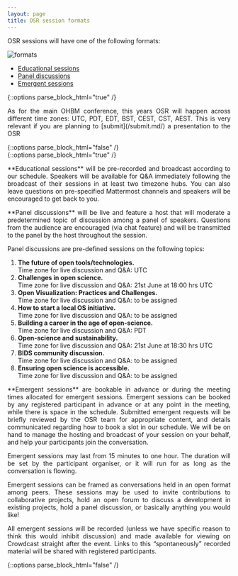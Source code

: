```yaml
---
layout: page
title: OSR session formats
---
```


OSR sessions will have one of the following formats:

<img align="center" src="../img/osr_themes_eao_geg.svg" alt="formats">

- [Educational sessions](#educational)
- [Panel discussions](#panel)
- [Emergent sessions](#emergent)

{::options parse_block_html="true" /}
<p align="justify">
As for the main OHBM conference, this years OSR will happen across different time zones: UTC, PDT, EDT, BST, CEST, CST, AEST. This is very relevant if you are planning to [submit](/submit.md/) a presentation to the OSR
</p>
{::options parse_block_html="false" /}
<div id='educational'></div>
{::options parse_block_html="true" /}
<p align="justify">**Educational sessions** will be pre-recorded and broadcast according to our schedule. Speakers will be available for Q&A immediately following the broadcast of their sessions in at least two timezone hubs. You can also leave questions on pre-specified Mattermost channels and speakers will be encouraged to get back to you.
</p>
<div id='panel'></div>
<p align="justify">**Panel discussions** will be live and feature a host that will moderate a predetermined topic of discussion among a panel of speakers. Questions from the audience are encouraged (via chat feature) and will be transmitted to the panel by the host throughout the session.</p>
<p align="justify">Panel discussions are pre-defined sessions on the following topics: </p>

1.  **The future of open tools/technologies.**  
      Time zone for live discussion and Q&A: UTC
2.  **Challenges in open science.**  
      Time zone for live discussion and Q&A: 21st June at 18:00 hrs UTC
3.  **Open Visualization: Practices and Challenges.**  
      Time zone for live discussion and Q&A: to be assigned
4.  **How to start a local OS initiative.**  
      Time zone for live discussion and Q&A: to be assigned
5.  **Building a career in the age of open-science.**  
      Time zone for live discussion and Q&A: PDT
6.  **Open-science and sustainability.**  
      Time zone for live discussion and Q&A: 21st June at 18:30 hrs UTC
7.  **BIDS community discussion.**  
      Time zone for live discussion and Q&A: to be assigned
8.  **Ensuring open science is accessible.**  
      Time zone for live discussion and Q&A: to be assigned

<div id='emergent'></div>
<p align="justify">**Emergent sessions** are bookable in advance or during the meeting times allocated for emergent sessions. Emergent sessions can be booked by any registered participant in advance or at any point in the meeting, while there is space in the schedule. Submitted emergent requests will be briefly reviewed by the OSR team for appropriate content, and details communicated regarding how to book a slot in our schedule. We will be on hand to manage the hosting and broadcast of your session on your behalf, and help your participants join the conversation.</p>
<p align="justify">Emergent sessions may last from 15 minutes to one hour. The duration will be set by the participant organiser, or it will run for as long as the conversation is flowing.</p>
<p align="justify">Emergent sessions can be framed as conversations held in an open format among peers. These sessions may be used to invite contributions to collaborative projects, hold an open forum to discuss a development in existing projects, hold a panel discussion, or basically anything you would like!</p>
<p align="justify">All emergent sessions will be recorded (unless we have specific reason to think this would inhibit discussion) and made available for viewing on Crowdcast straight after the event. Links to this “spontaneously” recorded material will be shared with registered participants.
</p>
{::options parse_block_html="false" /}
